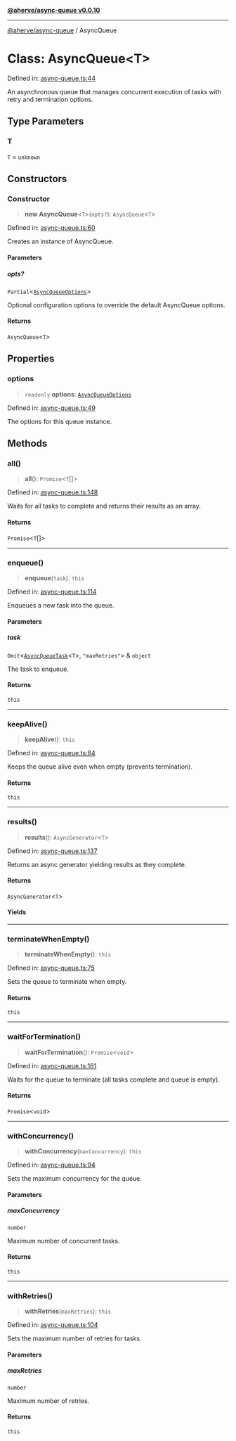 [**@aherve/async-queue v0.0.10**](../README.md)

***

[@aherve/async-queue](../globals.md) / AsyncQueue

# Class: AsyncQueue\<T\>

Defined in: [async-queue.ts:44](https://github.com/aherve/async-queue/blob/3ddc356720db9d870c4d0da50067f517efb55d58/src/async-queue.ts#L44)

An asynchronous queue that manages concurrent execution of tasks with retry and termination options.

## Type Parameters

### T

`T` = `unknown`

## Constructors

### Constructor

> **new AsyncQueue**\<`T`\>(`opts?`): `AsyncQueue`\<`T`\>

Defined in: [async-queue.ts:60](https://github.com/aherve/async-queue/blob/3ddc356720db9d870c4d0da50067f517efb55d58/src/async-queue.ts#L60)

Creates an instance of AsyncQueue.

#### Parameters

##### opts?

`Partial`\<[`AsyncQueueOptions`](../interfaces/AsyncQueueOptions.md)\>

Optional configuration options to override the default AsyncQueue options.

#### Returns

`AsyncQueue`\<`T`\>

## Properties

### options

> `readonly` **options**: [`AsyncQueueOptions`](../interfaces/AsyncQueueOptions.md)

Defined in: [async-queue.ts:49](https://github.com/aherve/async-queue/blob/3ddc356720db9d870c4d0da50067f517efb55d58/src/async-queue.ts#L49)

The options for this queue instance.

## Methods

### all()

> **all**(): `Promise`\<`T`[]\>

Defined in: [async-queue.ts:148](https://github.com/aherve/async-queue/blob/3ddc356720db9d870c4d0da50067f517efb55d58/src/async-queue.ts#L148)

Waits for all tasks to complete and returns their results as an array.

#### Returns

`Promise`\<`T`[]\>

***

### enqueue()

> **enqueue**(`task`): `this`

Defined in: [async-queue.ts:114](https://github.com/aherve/async-queue/blob/3ddc356720db9d870c4d0da50067f517efb55d58/src/async-queue.ts#L114)

Enqueues a new task into the queue.

#### Parameters

##### task

`Omit`\<[`AsyncQueueTask`](../interfaces/AsyncQueueTask.md)\<`T`\>, `"maxRetries"`\> & `object`

The task to enqueue.

#### Returns

`this`

***

### keepAlive()

> **keepAlive**(): `this`

Defined in: [async-queue.ts:84](https://github.com/aherve/async-queue/blob/3ddc356720db9d870c4d0da50067f517efb55d58/src/async-queue.ts#L84)

Keeps the queue alive even when empty (prevents termination).

#### Returns

`this`

***

### results()

> **results**(): `AsyncGenerator`\<`T`\>

Defined in: [async-queue.ts:137](https://github.com/aherve/async-queue/blob/3ddc356720db9d870c4d0da50067f517efb55d58/src/async-queue.ts#L137)

Returns an async generator yielding results as they complete.

#### Returns

`AsyncGenerator`\<`T`\>

#### Yields

***

### terminateWhenEmpty()

> **terminateWhenEmpty**(): `this`

Defined in: [async-queue.ts:75](https://github.com/aherve/async-queue/blob/3ddc356720db9d870c4d0da50067f517efb55d58/src/async-queue.ts#L75)

Sets the queue to terminate when empty.

#### Returns

`this`

***

### waitForTermination()

> **waitForTermination**(): `Promise`\<`void`\>

Defined in: [async-queue.ts:161](https://github.com/aherve/async-queue/blob/3ddc356720db9d870c4d0da50067f517efb55d58/src/async-queue.ts#L161)

Waits for the queue to terminate (all tasks complete and queue is empty).

#### Returns

`Promise`\<`void`\>

***

### withConcurrency()

> **withConcurrency**(`maxConcurrency`): `this`

Defined in: [async-queue.ts:94](https://github.com/aherve/async-queue/blob/3ddc356720db9d870c4d0da50067f517efb55d58/src/async-queue.ts#L94)

Sets the maximum concurrency for the queue.

#### Parameters

##### maxConcurrency

`number`

Maximum number of concurrent tasks.

#### Returns

`this`

***

### withRetries()

> **withRetries**(`maxRetries`): `this`

Defined in: [async-queue.ts:104](https://github.com/aherve/async-queue/blob/3ddc356720db9d870c4d0da50067f517efb55d58/src/async-queue.ts#L104)

Sets the maximum number of retries for tasks.

#### Parameters

##### maxRetries

`number`

Maximum number of retries.

#### Returns

`this`
